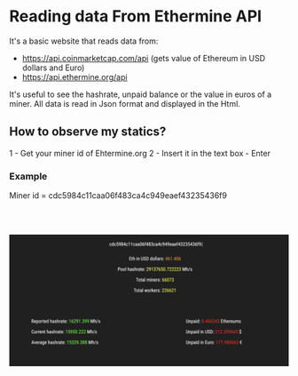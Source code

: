 # Reading data From Ethermine API

It's a basic website that reads data from:

- https://api.coinmarketcap.com/api    (gets value of Ethereum in USD dollars and Euro)
- https://api.ethermine.org/api         

It's useful to see the hashrate, unpaid balance or the value in euros of a miner. All data is read in Json format and displayed in the Html. 

## How to observe my statics?

1 - Get your miner id of Ehtermine.org
2 - Insert it in the text box - Enter

### Example

Miner id = cdc5984c11caa06f483ca4c949eaef43235436f9

<br>
<br>

<p align="center">
  <img src="test.png"/>
</p>

